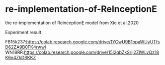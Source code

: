# re-implementation-of-ReInceptionE
the re-implementation of ReinceptionE model from Xie et al.2020

Experiment result

FB15k237:https://colab.research.google.com/drive/1YCwU9B1bpaWUyUTfsD62ZA9B0FK4rwwi
WN18RR:https://colab.research.google.com/drive/15l2qbZkSrji2ZlWLvQz18K6e4ZkDSKKZ
